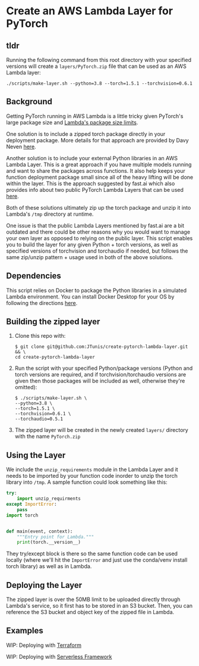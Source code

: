 # Create an AWS Lambda Layer for PyTorch

## tldr

Running the following command from this root directory with your specified versions will create a `layers/PyTorch.zip` file that can be used as an AWS Lambda layer:

```shell
./scripts/make-layer.sh --python=3.8 --torch=1.5.1 --torchvision=0.6.1
```

## Background

Getting PyTorch running in AWS Lambda is a little tricky given PyTorch's large package size and [Lambda's package size limits](https://docs.aws.amazon.com/lambda/latest/dg/gettingstarted-limits.html).

One solution is to include a zipped torch package directly in your deployment package. More details for that approach are provided by Davy Neven [here](https://segments.ai/blog/pytorch-on-lambda).

Another solution is to include your external Python libraries in an AWS Lambda Layer. This is a great approach if you have multiple models running and want to share the packages across functions. It also help keeps your function deployment package small since all of the heavy lifting will be done within the layer. This is the approach suggested by fast.ai which also provides info about two public PyTorch Lambda Layers that can be used [here](https://course.fast.ai/deployment_aws_lambda.html).

Both of these solutions ultimately zip up the torch package and unzip it into Lambda's `/tmp` directory at runtime.

One issue is that the public Lambda Layers mentioned by fast.ai are a bit outdated and there could be other reasons why you would want to manage your own layer as opposed to relying on the public layer. This script enables you to build the layer for any given Python + torch versions, as well as specified versions of torchvision and torchaudio if needed, but follows the same zip/unzip pattern + usage used in both of the above solutions.

## Dependencies

This script relies on Docker to package the Python libraries in a simulated Lambda environment. You can install Docker Desktop for your OS by following the directions [here](https://docs.docker.com/get-docker/).

## Building the zipped layer

1) Clone this repo with:

    ```shell
    $ git clone git@github.com:JTunis/create-pytorch-lambda-layer.git && \
    cd create-pytorch-lambda-layer
    ```

2) Run the script with your specified Python/package versions (Python and torch versions are required, and if torchvision/torchaudio versions are given then those packages will be included as well, otherwise they're omitted):

    ```shell
    $ ./scripts/make-layer.sh \
    --python=3.8 \
    --torch=1.5.1 \
    --torchvision=0.6.1 \
    --torchaudio=0.5.1
    ```

3) The zipped layer will be created in the newly created `layers/` directory with the name `PyTorch.zip`

## Using the Layer

We include the `unzip_requirements` module in the Lambda Layer and it needs to be imported by your function code inorder to unzip the torch library into `/tmp`. A sample function could look something like this:

```python
try:
    import unzip_requirments
except ImportError:
    pass
import torch


def main(event, context):
    """Entry point for Lambda."""
    print(torch.__version__)

```

They try/except block is there so the same function code can be used locally (where we'll hit the `ImportError` and just use the conda/venv install torch library) as well as in Lambda. 

## Deploying the Layer

The zipped layer is over the 50MB limit to be uploaded directly through Lambda's service, so it first has to be stored in an S3 bucket. Then, you can reference the S3 bucket and object key of the zipped file in Lambda.

## Examples

WIP: Deploying with [Terraform](https://www.terraform.io/)

WIP: Deploying with [Serverless Framework](https://www.serverless.com/)
